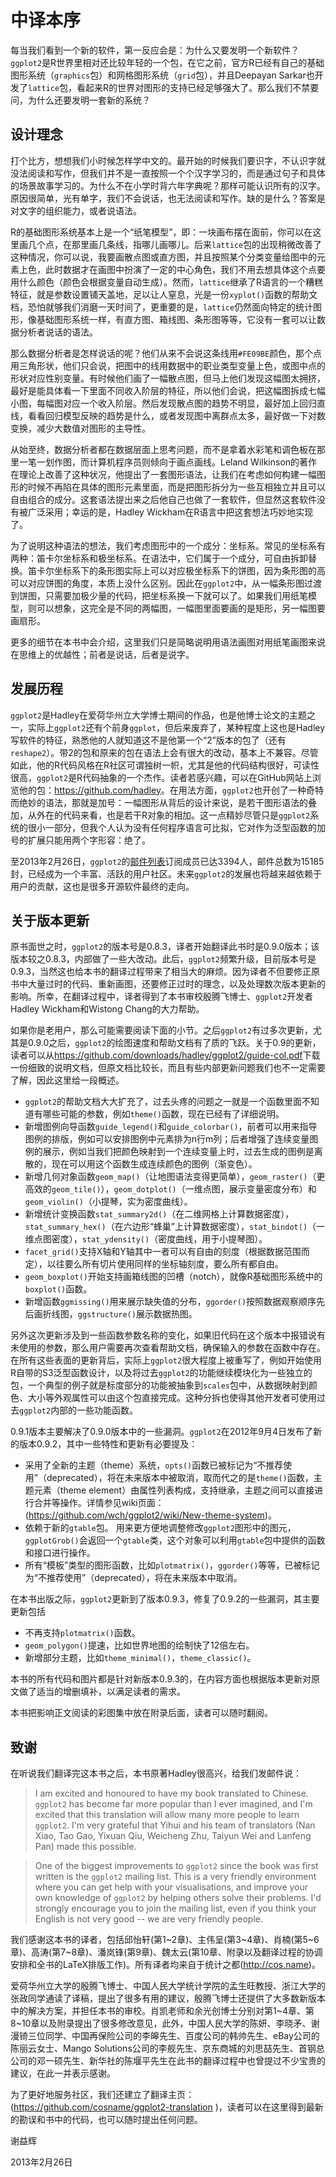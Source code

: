# 中译本序

每当我们看到一个新的软件，第一反应会是：为什么又要发明一个新软件？`ggplot2`是R世界里相对还比较年轻的一个包，在它之前，官方R已经有自己的基础图形系统（`graphics`包）和网格图形系统（`grid`包），并且Deepayan Sarkar也开发了`lattice`包，看起来R的世界对图形的支持已经足够强大了。那么我们不禁要问，为什么还要发明一套新的系统？

## 设计理念

打个比方，想想我们小时候怎样学中文的。最开始的时候我们要识字，不认识字就没法阅读和写作，但我们并不是一直按照一个个汉字学习的，而是通过句子和具体的场景故事学习的。为什么不在小学时背六年字典呢？那样可能认识所有的汉字。原因很简单，光有单字，我们不会说话，也无法阅读和写作。缺的是什么？答案是对文字的组织能力，或者说语法。

R的基础图形系统基本上是一个“纸笔模型”，即：一块画布摆在面前，你可以在这里画几个点，在那里画几条线，指哪儿画哪儿。后来`lattice`包的出现稍微改善了这种情况，你可以说，我要画散点图或直方图，并且按照某个分类变量给图中的元素上色，此时数据才在画图中扮演了一定的中心角色，我们不用去想具体这个点要用什么颜色（颜色会根据变量自动生成）。然而，`lattice`继承了R语言的一个糟糕特征，就是参数设置铺天盖地，足以让人窒息，光是一份`xyplot()`函数的帮助文档，恐怕就够我们消磨一天时间了，更重要的是，`lattice`仍然面向特定的统计图形，像基础图形系统一样，有直方图、箱线图、条形图等等，它没有一套可以让数据分析者说话的语法。

那么数据分析者是怎样说话的呢？他们从来不会说这条线用`#FE09BE`颜色，那个点用三角形状，他们只会说，把图中的线用数据中的职业类型变量上色，或图中点的形状对应性别变量。有时候他们画了一幅散点图，但马上他们发现这幅图太拥挤，最好是能具体看一下里面不同收入阶层的特征，所以他们会说，把这幅图拆成七幅小图，每幅图对应一个收入阶层。然后发现散点图的趋势不明显，最好加上回归直线，看看回归模型反映的趋势是什么，或者发现图中离群点太多，最好做一下对数变换，减少大数值对图形的主导性。

从始至终，数据分析者都在数据层面上思考问题，而不是拿着水彩笔和调色板在那里一笔一划作图，而计算机程序员则倾向于画点画线。Leland Wilkinson的著作在理论上改善了这种状况，他提出了一套图形语法，让我们在考虑如何构建一幅图形的时候不再陷在具体的图形元素里面，而是把图形拆分为一些互相独立并且可以自由组合的成分。这套语法提出来之后他自己也做了一套软件，但显然这套软件没有被广泛采用；幸运的是，Hadley Wickham在R语言中把这套想法巧妙地实现了。

为了说明这种语法的想法，我们考虑图形中的一个成分：坐标系。常见的坐标系有两种：笛卡尔坐标系和极坐标系。在语法中，它们属于一个成分，可自由拆卸替换。笛卡尔坐标系下的条形图实际上可以对应极坐标系下的饼图，因为条形图的高可以对应饼图的角度，本质上没什么区别。因此在`ggplot2`中，从一幅条形图过渡到饼图，只需要加极少量的代码，把坐标系换一下就可以了。如果我们用纸笔模型，则可以想象，这完全是不同的两幅图，一幅图里面要画的是矩形，另一幅图要画扇形。

更多的细节在本书中会介绍，这里我们只是简略说明用语法画图对用纸笔画图来说在思维上的优越性；前者是说话，后者是说字。

## 发展历程

`ggplot2`是Hadley在爱荷华州立大学博士期间的作品，也是他博士论文的主题之一，实际上`ggplot2`还有个前身`ggplot`，但后来废弃了，某种程度上这也是Hadley写软件的特征，熟悉他的人就知道这不是他第一个“2”版本的包了（还有`reshape2`）。带2的包和原来的包在语法上会有很大的改动，基本上不兼容。尽管如此，他的R代码风格在R社区可谓独树一帜，尤其是他的代码结构很好，可读性很高，`ggplot2`是R代码抽象的一个杰作。读者若感兴趣，可以在GitHub网站上浏览他的包：<https://github.com/hadley>。在用法方面，`ggplot2`也开创了一种奇特而绝妙的语法，那就是加号：一幅图形从背后的设计来说，是若干图形语法的叠加，从外在的代码来看，也是若干R对象的相加。这一点精妙尽管只是`ggplot2`系统的很小一部分，但我个人认为没有任何程序语言可比拟，它对作为泛型函数的加号的扩展只能用两个字形容：绝了。

至2013年2月26日，`ggplot2`的[邮件列表](http://groups.google.com/group/ggplot2)订阅成员已达3394人，邮件总数为15185封，已经成为一个丰富、活跃的用户社区。未来`ggplot2`的发展也将越来越依赖于用户的贡献，这也是很多开源软件最终的走向。

## 关于版本更新

原书面世之时，`ggplot2`的版本号是0.8.3，译者开始翻译此书时是0.9.0版本；该版本较之0.8.3，内部做了一些大改动。此后，`ggplot2`频繁升级，目前版本号是0.9.3，当然这也给本书的翻译过程带来了相当大的麻烦。因为译者不但要修正原书中大量过时的代码、重新画图，还要修正过时的理念，以及处理数次版本更新的影响。所幸，在翻译过程中，译者得到了本书审校殷腾飞博士、`ggplot2`开发者Hadley Wickham和Wistong Chang的大力帮助。

如果你是老用户，那么可能需要阅读下面的小节。之后`ggplot2`有过多次更新，尤其是0.9.0之后，`ggplot2`的绘图速度和帮助文档有了质的飞跃。关于0.9的更新，读者可以从<https://github.com/downloads/hadley/ggplot2/guide-col.pdf>下载一份细致的说明文档，但原文档比较长，而且有些内部更新问题我们也不一定需要了解，因此这里给一段概述。

- `ggplot2`的帮助文档大大扩充了，过去头疼的问题之一就是一个函数里面不知道有哪些可能的参数，例如`theme()`函数，现在已经有了详细说明。
- 新增图例向导函数`guide_legend()`和`guide_colorbar()`，前者可以用来指导图例的排版，例如可以安排图例中元素排为n行m列；后者增强了连续变量图例的展示，例如当我们把颜色映射到一个连续变量上时，过去生成的图例是离散的，现在可以用这个函数生成连续颜色的图例（渐变色）。
- 新增几何对象函数`geom_map()`（让地图语法变得更简单），`geom_raster()`（更高效的`geom_tile()`），`geom_dotplot()`（一维点图，展示变量密度分布）和`geom_violin()`（小提琴，实为密度曲线）。
- 新增统计变换函数`stat_summary2d()`（在二维网格上计算数据密度），`stat_summary_hex()`（在六边形“蜂巢”上计算数据密度），`stat_bindot()`（一维点图密度），`stat_ydensity()`（密度曲线，用于小提琴图）。
- `facet_grid()`支持X轴和Y轴其中一者可以有自由的刻度（根据数据范围而定），以往要么所有切片使用同样的坐标轴刻度，要么所有都自由。
- `geom_boxplot()`开始支持画箱线图的凹槽（notch），就像R基础图形系统中的`boxplot()`函数。
- 新增函数`ggmissing()`用来展示缺失值的分布，`ggorder()`按照数据观察顺序先后画折线图，`ggstructure()`展示数据热图。

另外这次更新涉及到一些函数参数名称的变化，如果旧代码在这个版本中报错说有未使用的参数，那么用户需要再次查看帮助文档，确保输入的参数在函数中存在。在所有这些表面的更新背后，实际上`ggplot2`很大程度上被重写了，例如开始使用R自带的S3泛型函数设计，以及将过去`ggplot2`的功能继续模块化为一些独立的包，一个典型的例子就是标度部分的功能被抽象到`scales`包中，从数据映射到颜色、大小等外观属性可以由这个包直接完成。这种分拆也使得其他开发者可使用过去`ggplot2`内部的一些功能函数。

0.9.1版本主要解决了0.9.0版本中的一些漏洞。`ggplot2`在2012年9月4日发布了新的版本0.9.2，其中一些特性和更新有必要提及：

- 采用了全新的主题（theme）系统，`opts()`函数已被标记为“不推荐使用”（deprecated），将在未来版本中被取消，取而代之的是`theme()`函数，主题元素（theme element）由属性列表构成，支持继承，主题之间可以直接进行合并等操作。详情参见wiki页面：(https://github.com/wch/ggplot2/wiki/New-theme-system)。
- 依赖于新的`gtable`包。 用来更方便地调整修改`ggplot2`图形中的图元，`ggplotGrob()`会返回一个`gtable`类，这个对象可以利用`gtable`包中提供的函数和接口进行操作。
- 所有“模板”类型的图形函数，比如`plotmatrix()`，`ggorder()`等等，已被标记为“不推荐使用”（deprecated），将在未来版本中取消。

在本书出版之际，`ggplot2`更新到了版本0.9.3，修复了0.9.2的一些漏洞，其主要更新包括

- 不再支持`plotmatrix()`函数。
- `geom_polygon()`提速，比如世界地图的绘制快了12倍左右。
- 新增部分主题，比如`theme_minimal()`，`theme_classic()`。

本书的所有代码和图片都是针对新版本0.9.3的，在内容方面也根据版本更新对原文做了适当的增删填补，以满足读者的需求。

本书把影响正文阅读的彩图集中放在附录后面，读者可以随时翻阅。

## 致谢

在听说我们翻译完这本书之后，本书原著Hadley很高兴，给我们发邮件说：

> I am excited and honoured to have my book translated to Chinese. `ggplot2` has become far more popular than I ever imagined, and I'm excited that this translation will allow many more people to learn `ggplot2`. I'm very grateful that Yihui and his team of translators (Nan Xiao, Tao Gao, Yixuan Qiu, Weicheng Zhu, Taiyun Wei and Lanfeng Pan) made this possible.

> One of the biggest improvements to `ggplot2` since the book was first written is the `ggplot2` mailing list. This is a very friendly environment where you can get help with your visualisations, and improve your own knowledge of `ggplot2` by helping others solve their problems. I'd strongly encourage you to join the mailing list, even if you think your English is not very good -- we are very friendly people.

我们感谢这本书的译者，包括邱怡轩(第1~2章)、主伟呈(第3~4章)、肖楠(第5~6章)、高涛(第7~8章)、潘岚锋(第9章)、魏太云(第10章、附录以及翻译过程的协调安排和全书的LaTeX排版工作)。所有译者均来自于统计之都(http://cos.name)。

爱荷华州立大学的殷腾飞博士、中国人民大学统计学院的孟生旺教授、浙江大学的张政同学通读了译稿，提出了很多有用的建议，殷腾飞博士还提供了大多数新版本中的解决方案，并担任本书的审校。肖凯老师和余光创博士分别对第1~4章、第8~10章以及附录提出了很多修改意见，此外，中国人民大学的陈妍、李晓矛、谢漫锜三位同学、中国再保险公司的李皞先生、百度公司的韩帅先生、eBay公司的陈丽云女士、Mango Solutions公司的李舰先生、京东商城的刘思喆先生、首钢总公司的邓一硕先生、新华社的陈堰平先生在此书的翻译过程中也曾提过不少宝贵的建议，在此一并表示感谢。

为了更好地服务社区，我们还建立了翻译主页：(https://github.com/cosname/ggplot2-translation )，读者可以在这里得到最新的勘误和书中的代码，也可以随时提出任何问题。

谢益辉

2013年2月26日
